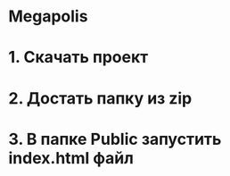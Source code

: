 # Megapolis

# 1. Скачать проект

# 2. Достать папку из zip

# 3. В папке Public запустить index.html файл
